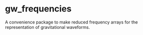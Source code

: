 # gw_frequencies
A convenience package to make reduced frequency arrays for the representation of gravitational waveforms.
